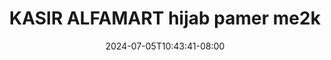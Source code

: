 --- 
title: "KASIR ALFAMART hijab pamer me2k"
description: "download bokep KASIR ALFAMART hijab pamer me2k     baru"
date: 2024-07-05T10:43:41-08:00
file_code: "6ntf6e7vhm1o"
draft: false
cover: "c6z0f0kvw560sant.jpg"
tags: ["KASIR", "ALFAMART", "hijab", "pamer", "bokep-indo", "bokep-viral", "bokep-ig"]
length: 280
fld_id: "1398222"
foldername: ".Hijab Indomaret 14 Video ,"
categories: [".Hijab Indomaret 14 Video ,"]
views: 60
---